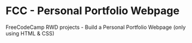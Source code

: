 # FCC - Personal Portfolio Webpage

FreeCodeCamp RWD projects - Build a Personal Portfolio Webpage (only using HTML & CSS)
